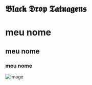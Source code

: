 # <h1>𝕭𝖑𝖆𝖈𝖐 𝕯𝖗𝖔𝖕 𝕿𝖆𝖙𝖚𝖆𝖌𝖊𝖓𝖘<h1>
# meu nome
## meu nome
### meu nome
![image](https://user-images.githubusercontent.com/107185706/176663578-b47efafc-ee58-4aa2-b366-2269cca5bdd0.png)


